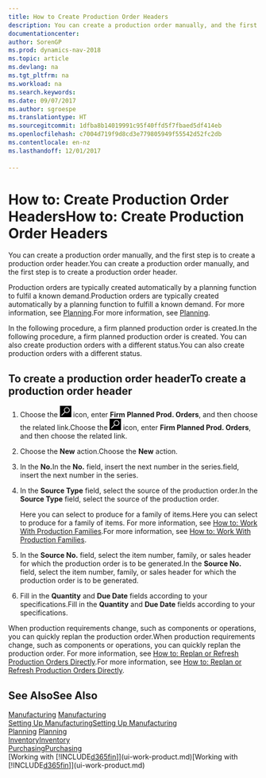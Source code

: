 ```yaml
---
title: How to Create Production Order Headers
description: You can create a production order manually, and the first step is to create a production order header.
documentationcenter: 
author: SorenGP
ms.prod: dynamics-nav-2018
ms.topic: article
ms.devlang: na
ms.tgt_pltfrm: na
ms.workload: na
ms.search.keywords: 
ms.date: 09/07/2017
ms.author: sgroespe
ms.translationtype: HT
ms.sourcegitcommit: 1dfba8b14019991c95f40ffd5f7fbaed5df414eb
ms.openlocfilehash: c7004d719f9d8cd3e779805949f55542d52fc2db
ms.contentlocale: en-nz
ms.lasthandoff: 12/01/2017

---
```

# <a name="how-to-create-production-order-headers"></a><span data-ttu-id="d0baa-103">How to: Create Production Order Headers</span><span class="sxs-lookup"><span data-stu-id="d0baa-103">How to: Create Production Order Headers</span></span>
<span data-ttu-id="d0baa-104">You can create a production order manually, and the first step is to create a production order header.</span><span class="sxs-lookup"><span data-stu-id="d0baa-104">You can create a production order manually, and the first step is to create a production order header.</span></span>

<span data-ttu-id="d0baa-105">Production orders are typically created automatically by a planning function to fulfil a known demand.</span><span class="sxs-lookup"><span data-stu-id="d0baa-105">Production orders are typically created automatically by a planning function to fulfill a known demand.</span></span> <span data-ttu-id="d0baa-106">For more information, see [Planning](production-planning.md).</span><span class="sxs-lookup"><span data-stu-id="d0baa-106">For more information, see [Planning](production-planning.md).</span></span>   

<span data-ttu-id="d0baa-107">In the following procedure, a firm planned production order is created.</span><span class="sxs-lookup"><span data-stu-id="d0baa-107">In the following procedure, a firm planned production order is created.</span></span> <span data-ttu-id="d0baa-108">You can also create production orders with a different status.</span><span class="sxs-lookup"><span data-stu-id="d0baa-108">You can also create production orders with a different status.</span></span>  

## <a name="to-create-a-production-order-header"></a><span data-ttu-id="d0baa-109">To create a production order header</span><span class="sxs-lookup"><span data-stu-id="d0baa-109">To create a production order header</span></span>  
1.  <span data-ttu-id="d0baa-110">Choose the ![Search for Page or Report](media/ui-search/search_small.png "Search for Page or Report icon") icon, enter **Firm Planned Prod. Orders**, and then choose the related link.</span><span class="sxs-lookup"><span data-stu-id="d0baa-110">Choose the ![Search for Page or Report](media/ui-search/search_small.png "Search for Page or Report icon") icon, enter **Firm Planned Prod. Orders**, and then choose the related link.</span></span>  
2.  <span data-ttu-id="d0baa-111">Choose the **New** action.</span><span class="sxs-lookup"><span data-stu-id="d0baa-111">Choose the **New** action.</span></span>  
3.  <span data-ttu-id="d0baa-112">In the **No.**</span><span class="sxs-lookup"><span data-stu-id="d0baa-112">In the **No.**</span></span> <span data-ttu-id="d0baa-113">field, insert the next number in the series.</span><span class="sxs-lookup"><span data-stu-id="d0baa-113">field, insert the next number in the series.</span></span>  
4.  <span data-ttu-id="d0baa-114">In the **Source Type** field, select the source of the production order.</span><span class="sxs-lookup"><span data-stu-id="d0baa-114">In the **Source Type** field, select the source of the production order.</span></span>

    <span data-ttu-id="d0baa-115">Here you can select to produce for a family of items.</span><span class="sxs-lookup"><span data-stu-id="d0baa-115">Here you can select to produce for a family of items.</span></span> <span data-ttu-id="d0baa-116">For more information, see [How to: Work With Production Families](production-how-work-family.md).</span><span class="sxs-lookup"><span data-stu-id="d0baa-116">For more information, see [How to: Work With Production Families](production-how-work-family.md).</span></span>
5.  <span data-ttu-id="d0baa-117">In the **Source No.** field, select the item number, family, or sales header for which the production order is to be generated.</span><span class="sxs-lookup"><span data-stu-id="d0baa-117">In the **Source No.** field, select the item number, family, or sales header for which the production order is to be generated.</span></span>  
6.  <span data-ttu-id="d0baa-118">Fill in the **Quantity** and **Due Date** fields according to your specifications.</span><span class="sxs-lookup"><span data-stu-id="d0baa-118">Fill in the **Quantity** and **Due Date** fields according to your specifications.</span></span>  

<span data-ttu-id="d0baa-119">When production requirements change, such as components or operations, you can quickly replan the production order.</span><span class="sxs-lookup"><span data-stu-id="d0baa-119">When production requirements change, such as components or operations, you can quickly replan the production order.</span></span> <span data-ttu-id="d0baa-120">For more information, see [How to: Replan or Refresh Production Orders Directly](production-how-to-replan-refresh-production-orders.md).</span><span class="sxs-lookup"><span data-stu-id="d0baa-120">For more information, see [How to: Replan or Refresh Production Orders Directly](production-how-to-replan-refresh-production-orders.md).</span></span> 

## <a name="see-also"></a><span data-ttu-id="d0baa-121">See Also</span><span class="sxs-lookup"><span data-stu-id="d0baa-121">See Also</span></span>  
<span data-ttu-id="d0baa-122">[Manufacturing](production-manage-manufacturing.md)  </span><span class="sxs-lookup"><span data-stu-id="d0baa-122">[Manufacturing](production-manage-manufacturing.md)  </span></span>  
[<span data-ttu-id="d0baa-123">Setting Up Manufacturing</span><span class="sxs-lookup"><span data-stu-id="d0baa-123">Setting Up Manufacturing</span></span>](production-configure-production-processes.md)  
<span data-ttu-id="d0baa-124">[Planning](production-planning.md)    </span><span class="sxs-lookup"><span data-stu-id="d0baa-124">[Planning](production-planning.md)    </span></span>  
[<span data-ttu-id="d0baa-125">Inventory</span><span class="sxs-lookup"><span data-stu-id="d0baa-125">Inventory</span></span>](inventory-manage-inventory.md)  
[<span data-ttu-id="d0baa-126">Purchasing</span><span class="sxs-lookup"><span data-stu-id="d0baa-126">Purchasing</span></span>](purchasing-manage-purchasing.md)  
<span data-ttu-id="d0baa-127">[Working with [!INCLUDE[d365fin](includes/d365fin_md.md)]](ui-work-product.md)</span><span class="sxs-lookup"><span data-stu-id="d0baa-127">[Working with [!INCLUDE[d365fin](includes/d365fin_md.md)]](ui-work-product.md)</span></span>

